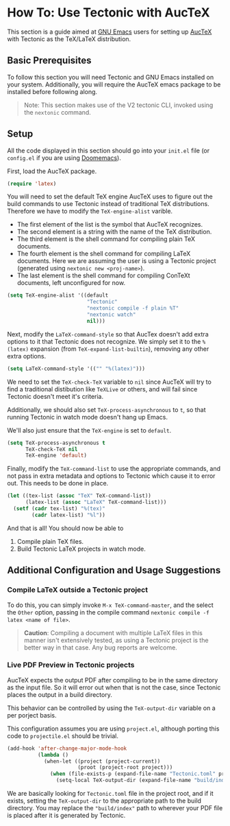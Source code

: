 # How To: Use Tectonic with AucTeX

This section is a guide aimed at [GNU Emacs](https://www.gnu.org/software/emacs/) users for setting up [AucTeX](https://www.gnu.org/software/auctex/) with Tectonic as the TeX/LaTeX distribution.

## Basic Prerequisites

To follow this section you will need Tectonic and GNU Emacs installed on your system. Additionally, you will require the AucTeX emacs package to be installed before
following along.

> Note: This section makes use of the V2 tectonic CLI, invoked using the `nextonic` command.

## Setup

All the code displayed in this section should go into your `init.el` file (or `config.el` if you are using [Doomemacs](https://github.com/doomemacs/)).

First, load the AucTeX package.

```lisp
(require 'latex)
```

You will need to set the default TeX engine AucTeX uses to figure out the build commands to use Tectonic instead of traditional TeX distributions. Therefore we have to modify the `TeX-engine-alist` varible.
* The first element of the list is the symbol that AucTeX recognizes.
* The second element is a string with the name of the TeX distribution.
* The third element is the shell command for compiling plain TeX documents.
* The fourth element is the shell command for compiling LaTeX documents. Here we are assuming the user is using a Tectonic project (generated using `nextonic new <proj-name>`).
* The last element is the shell command for compiling ConTeXt documents, left unconfigured for now.

```lisp
(setq TeX-engine-alist '((default
                          "Tectonic"
                          "nextonic compile -f plain %T"
                          "nextonic watch"
                          nil)))
```

Next, modify the `LaTeX-command-style` so that AucTex doesn't add extra options to it that Tectonic does not recognize. We simply set it to the `%(latex)` expansion (from `TeX-expand-list-builtin`), removing any other extra options.

```lisp
(setq LaTeX-command-style '(("" "%(latex)")))
```

We need to set the `TeX-check-TeX` variable to `nil` since AucTeX will try to find a traditional distibution like `TeXLive` or others, and will fail since Tectonic doesn't meet it's criteria.

Additionally, we should also set `TeX-process-asynchronous` to `t`, so that running Tectonic in watch mode doesn't hang up Emacs.

We'll also just ensure that the `TeX-engine` is set to `default`.

```lisp
(setq TeX-process-asynchronous t
      TeX-check-TeX nil
      TeX-engine 'default)
```

Finally, modify the `TeX-command-list` to use the appropriate commands, and not pass in extra metadata and options to Tectonic which cause it to error out. This needs to be done in place.

```lisp
(let ((tex-list (assoc "TeX" TeX-command-list))
      (latex-list (assoc "LaTeX" TeX-command-list)))
  (setf (cadr tex-list) "%(tex)"
        (cadr latex-list) "%l"))
```

And that is all! You should now be able to 
1. Compile plain TeX files.
2. Build Tectonic LaTeX projects in watch mode.

## Additional Configuration and Usage Suggestions

### Compile LaTeX outside a Tectonic project

To do this, you can simply invoke `M-x TeX-command-master`, and the select the `Other` option, passing in the compile command `nextonic compile -f latex <name of file>`.
> **Caution**: Compiling a document with multiple LaTeX files in this manner isn't extensively tested, as using a Tectonic project is the better way in that case. Any bug reports are welcome.

### Live PDF Preview in Tectonic projects

AucTeX expects the output PDF after compiling to be in the same directory as the input file. So it will error out when that is not the case, since Tectonic places the output in a build directory.

This behavior can be controlled by using the `TeX-output-dir` variable on a per porject basis.

This configuration assumes you are using `project.el`, although porting this code to `projectile.el` should be trivial.

```lisp
(add-hook 'after-change-major-mode-hook
          (lambda ()
            (when-let ((project (project-current))
                       (proot (project-root project)))
              (when (file-exists-p (expand-file-name "Tectonic.toml" proot))
                (setq-local TeX-output-dir (expand-file-name "build/index" proot))))))
```

We are basically looking for `Tectonic.toml` file in the project root, and if it exists, setting the `TeX-output-dir` to the appropriate path to the build directory. You may replace the `"build/index"` path to wherever your PDF file is placed after it is generated by Tectonic.
